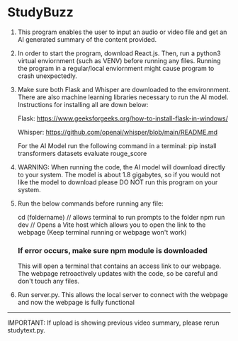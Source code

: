 # StudyBuzz

1. This program enables the user to input an audio or video file and get an AI generated summary of the content provided. 

2. In order to start the program, download React.js. Then, run a python3 virtual enviornment (such as VENV) before running any files. Running 
   the program in a regular/local enviornment might cause program to crash unexpectedly.

3. Make sure both Flask and Whisper are downloaded to the environnment. There are also machine learning libraries necessary to run the AI model.
   Instructions for installing all are down below:
   
   Flask: https://www.geeksforgeeks.org/how-to-install-flask-in-windows/
   
   Whisper: https://github.com/openai/whisper/blob/main/README.md
   
   For the AI Model run the following command in a terminal: pip install transformers datasets evaluate rouge_score

5. WARNING: When running the code, the AI model will download directly to your system. The model is about 1.8 gigabytes, so if you would not like the model to download please     DO NOT run this program on your system.    

6. Run the below commands before running any file:
   
    cd (foldername)  // allows terminal to run prompts to the folder
    npm run dev    // Opens a Vite host which allows you to open the link to the webpage (Keep terminal running or webpage won't work)
    ### If error occurs, make sure npm module is downloaded ###

   This will open a terminal that contains an access link to our webpage. The webpage retroactively updates with the code, so be careful and don't touch any files.

7. Run server.py. This allows the local server to connect with the webpage and now the webpage is fully functional

________

IMPORTANT: If upload is showing previous video summary, please rerun studytext.py.
